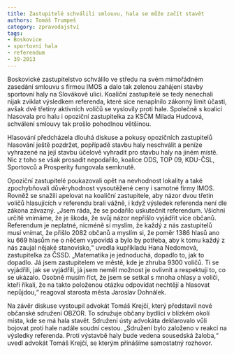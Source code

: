 ```yaml
---
title: Zastupitelé schválili smlouvu, hala se může začít stavět
authors: Tomáš Trumpeš
category: zpravodajství
tags:
- Boskovice
- sportovní hala
- referendum
- 39-2013
---
```


Boskovické zastupitelstvo schválilo ve středu na svém mimořádném zasedání smlouvu s firmou IMOS a dalo tak zelenou zahájení stavby sportovní haly na Slovákově ulici. Koaliční zastupitelé se tedy nenechali nijak zviklat výsledkem referenda, které sice nenaplnilo zákonný limit účasti, avšak dvě třetiny aktivních voličů se vyslovily proti hale. Společně s koalicí hlasovala pro halu i opoziční zastupitelka za KSČM Milada Hudcová, schválení smlouvy tak prošlo pohodlnou většinou.

Hlasování předcházela dlouhá diskuse a pokusy opozičních zastupitelů hlasování ještě pozdržet, popřípadě stavbu haly neschválit a peníze vyhrazené na její stavbu účelově vyhradit pro stavbu haly na jiném místě. Nic z toho se však prosadit nepodařilo, koalice ODS, TOP 09, KDU-ČSL, Sportovců a Prosperity fungovala semknutě.

Opoziční zastupitelé poukazovali opět na nevhodnost lokality a také zpochybňovali důvěryhodnost vysoutěžené ceny i samotné firmy IMOS. Rovněž se snažili apelovat na koaliční zastupitele, aby názor dvou třetin voličů hlasujících v referendu brali vážně, i když výsledek referenda není dle zákona závazný. „Jsem ráda, že se podařilo uskutečnit referendum. Všichni určitě vnímáme, že je škoda, že svůj názor nepřišlo vyjádřit více občanů. Referendum je neplatné, nicméně si myslím, že každý z nás zastupitelů musí vnímat, že přišlo 2082 občanů a myslím si, že poměr 1386 hlasů ano ku 669 hlasům ne o něčem vypovídá a bylo by potřeba, aby k tomu každý z nás zaujal nějaké stanovisko,“ uvedla kupříkladu Hana Nedomová, zastupitelka za ČSSD. „Matematika je jednoduchá, dopadlo to, jak to dopadlo. Já jsem zastupitelem ve městě, kde je zhruba 9300 voličů. Ti se vyjádřili, jak se vyjádřili, já jsem neměl možnost je ovlivnit a respektuji to, co se ukázalo. Osobně musím říct, že jsem se setkal s mnoha ohlasy a voliči, kteří říkali, že na takto položenou otázku odpovídat nechtějí a hlasovat nepůjdou,“ reagoval starosta města Jaroslav Dohnálek.

Na závěr diskuse vystoupil advokát Tomáš Krejčí, který představil nové občanské sdružení OBZOR. To sdružuje občany bydlící v blízkém okolí místa, kde se má hala stavět. Sdružení ústy advokáta deklarovalo vůli bojovat proti hale nadále soudní cestou. „Sdružení bylo založeno v reakci na výsledky referenda. Proti výstavbě haly bude vedena sousedská žaloba,“ uvedl advokát Tomáš Krejčí, se kterým přinášíme samostatný rozhovor.